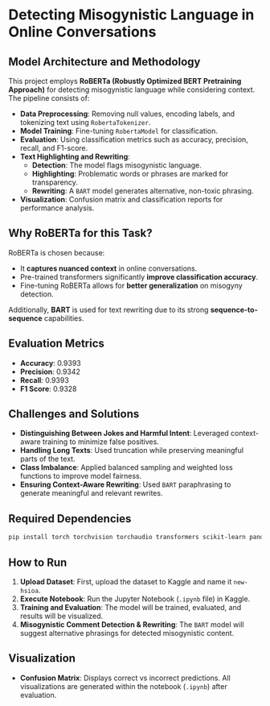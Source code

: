 # Detecting Misogynistic Language in Online Conversations

## Model Architecture and Methodology
This project employs **RoBERTa (Robustly Optimized BERT Pretraining Approach)** for detecting misogynistic language while considering context. The pipeline consists of:
- **Data Preprocessing**: Removing null values, encoding labels, and tokenizing text using `RobertaTokenizer`.
- **Model Training**: Fine-tuning `RobertaModel` for classification.
- **Evaluation**: Using classification metrics such as accuracy, precision, recall, and F1-score.
- **Text Highlighting and Rewriting**: 
  - **Detection**: The model flags misogynistic language.
  - **Highlighting**: Problematic words or phrases are marked for transparency.
  - **Rewriting**: A `BART` model generates alternative, non-toxic phrasing.
- **Visualization**: Confusion matrix and classification reports for performance analysis.

## Why RoBERTa for this Task?
RoBERTa is chosen because:
- It **captures nuanced context** in online conversations.
- Pre-trained transformers significantly **improve classification accuracy**.
- Fine-tuning RoBERTa allows for **better generalization** on misogyny detection.

Additionally, **BART** is used for text rewriting due to its strong **sequence-to-sequence** capabilities.

## Evaluation Metrics
- **Accuracy**: 0.9393
- **Precision**: 0.9342
- **Recall**: 0.9393
- **F1 Score**: 0.9328
## Challenges and Solutions
- **Distinguishing Between Jokes and Harmful Intent**: Leveraged context-aware training to minimize false positives.
- **Handling Long Texts**: Used truncation while preserving meaningful parts of the text.
- **Class Imbalance**: Applied balanced sampling and weighted loss functions to improve model fairness.
- **Ensuring Context-Aware Rewriting**: Used `BART` paraphrasing to generate meaningful and relevant rewrites.

## Required Dependencies
```bash
pip install torch torchvision torchaudio transformers scikit-learn pandas numpy matplotlib seaborn
```

## How to Run
1. **Upload Dataset**: First, upload the dataset to Kaggle and name it `new-hsioa`.
2. **Execute Notebook**: Run the Jupyter Notebook (`.ipynb` file) in Kaggle.
3. **Training and Evaluation**: The model will be trained, evaluated, and results will be visualized.
4. **Misogynistic Comment Detection & Rewriting**: The `BART` model will suggest alternative phrasings for detected misogynistic content.

## Visualization
- **Confusion Matrix**: Displays correct vs incorrect predictions.
All visualizations are generated within the notebook (`.ipynb`) after evaluation.

